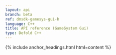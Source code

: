 ```yaml
---
layout: api
branch: beta
ref: dmsdk-gamesys-gui-h
language: C++
title: API reference (GameSystem Gui)
type: Defold C++
---
```

{% include anchor_headings.html html=content %}